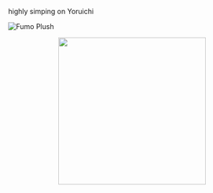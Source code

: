 highly simping on Yoruichi

![Fumo Plush](https://media.tenor.com/xvNSJXYxL7EAAAAC/fumo-fumo.gif)
<p align="center">
  <img src="https://media.tenor.com/xvNSJXYxL7EAAAAC/fumo-fumo.gif" width="300" />
</p>


<!--
**shinoaaa/shinoaaa** is a ✨ _special_ ✨ repository because its `README.md` (this file) appears on your GitHub profile.

Here are some ideas to get you started:

- 🔭 I’m currently working on ...
- 🌱 I’m currently learning ...
- 👯 I’m looking to collaborate on ...
- 🤔 I’m looking for help with ...
- 💬 Ask me about ...
- 📫 How to reach me: ...
- 😄 Pronouns: ...
- ⚡ Fun fact: ...
-->
